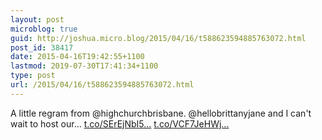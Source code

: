 ```yaml
---
layout: post
microblog: true
guid: http://joshua.micro.blog/2015/04/16/t588623594885763072.html
post_id: 38417
date: 2015-04-16T19:42:55+1100
lastmod: 2019-07-30T17:41:34+1100
type: post
url: /2015/04/16/t588623594885763072.html
---
```

A little regram from @highchurchbrisbane.  @hellobrittanyjane and I can't wait to host our… [t.co/SErEjNbI5...](http://t.co/SErEjNbI52) [t.co/VCF7JeHWj...](http://t.co/VCF7JeHWjG)
